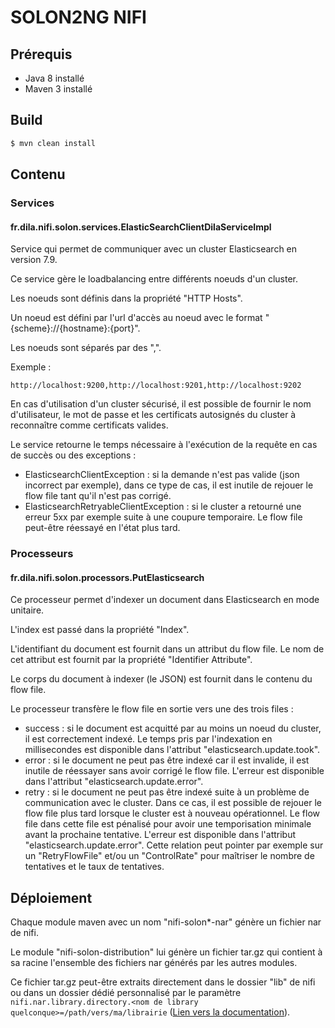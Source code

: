 # SOLON2NG NIFI

## Prérequis

-   Java 8 installé
-   Maven 3 installé

## Build

```bash
$ mvn clean install
```

## Contenu

### Services

#### fr.dila.nifi.solon.services.ElasticSearchClientDilaServiceImpl

Service qui permet de communiquer avec un cluster Elasticsearch en version 7.9.

Ce service gère le loadbalancing entre différents noeuds d'un cluster.

Les noeuds sont définis dans la propriété "HTTP Hosts".

Un noeud est défini par l'url d'accès au noeud avec le format "{scheme}://{hostname}:{port}".

Les noeuds sont séparés par des ",".

Exemple :

`http://localhost:9200,http://localhost:9201,http://localhost:9202`

En cas d'utilisation d'un cluster sécurisé, il est possible de fournir le nom d'utilisateur, le mot de passe et les certificats autosignés du cluster à reconnaître comme certificats valides.

Le service retourne le temps nécessaire à l'exécution de la requête en cas de succès ou des exceptions :

- ElasticsearchClientException : si la demande n'est pas valide (json incorrect par exemple), dans ce type de cas, il est inutile de rejouer le flow file tant qu'il n'est pas corrigé.
- ElasticsearchRetryableClientException : si le cluster a retourné une erreur 5xx par exemple suite à une coupure temporaire. Le flow file peut-être réessayé en l'état plus tard.

### Processeurs

#### fr.dila.nifi.solon.processors.PutElasticsearch

Ce processeur permet d'indexer un document dans Elasticsearch en mode unitaire.

L'index est passé dans la propriété "Index".

L'identifiant du document est fournit dans un attribut du flow file. Le nom de cet attribut est fournit par la propriété "Identifier Attribute".

Le corps du document à indexer (le JSON) est fournit dans le contenu du flow file.

Le processeur transfère le flow file en sortie vers une des trois files :

- success : si le document est acquitté par au moins un noeud du cluster, il est correctement indexé. Le temps pris par l'indexation en millisecondes est disponible dans l'attribut "elasticsearch.update.took".
- error : si le document ne peut pas être indexé car il est invalide, il est inutile de réessayer sans avoir corrigé le flow file. L'erreur est disponible dans l'attribut "elasticsearch.update.error".
- retry : si le document ne peut pas être indexé suite à un problème de communication avec le cluster. Dans ce cas, il est possible de rejouer le flow file plus tard lorsque le cluster est à nouveau opérationnel. Le flow file dans cette file est pénalisé pour avoir une temporisation minimale avant la prochaine tentative. L'erreur est disponible dans l'attribut "elasticsearch.update.error". Cette relation peut pointer par exemple sur un "RetryFlowFile" et/ou un "ControlRate" pour maîtriser le nombre de tentatives et le taux de tentatives.

## Déploiement

Chaque module maven avec un nom "nifi-solon*-nar" génère un fichier nar de nifi.

Le module "nifi-solon-distribution" lui génère un fichier tar.gz qui contient à sa racine l'ensemble des fichiers nar générés par les autres modules.

Ce fichier tar.gz peut-être extraits directement dans le dossier "lib" de nifi ou dans un dossier dédié personnalisé par le paramètre `nifi.nar.library.directory.<nom de library quelconque>=/path/vers/ma/librairie` ([Lien vers la documentation](https://nifi.apache.org/docs/nifi-docs/html/administration-guide.html#installing-custom-processors)).
